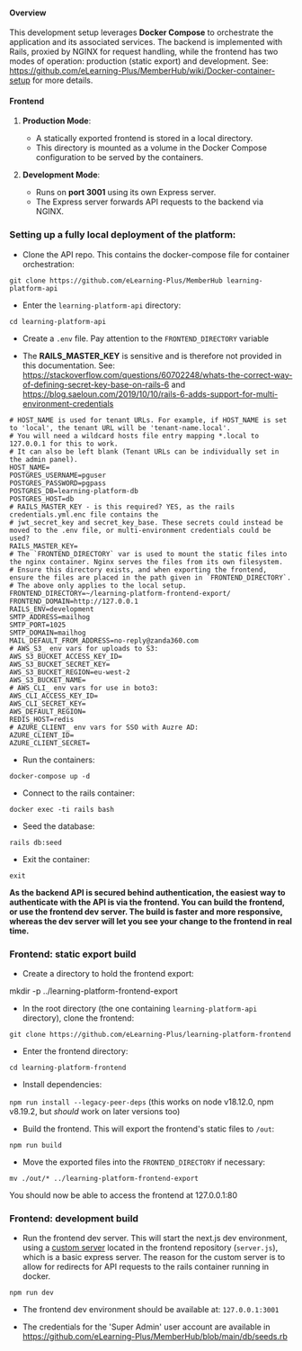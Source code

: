 #### Overview

This development setup leverages **Docker Compose** to orchestrate the application and its associated services. The backend is implemented with Rails, proxied by NGINX for request handling, while the frontend has two modes of operation: production (static export) and development. See: https://github.com/eLearning-Plus/MemberHub/wiki/Docker-container-setup for more details.

#### Frontend

1.  **Production Mode**:

    -   A statically exported frontend is stored in a local directory.
    -   This directory is mounted as a volume in the Docker Compose configuration to be served by the containers.
2.  **Development Mode**:

    -   Runs on **port 3001** using its own Express server.
    -   The Express server forwards API requests to the backend via NGINX.

### Setting up a fully local deployment of the platform:

- Clone the API repo. This contains the docker-compose file for container orchestration:

`git clone https://github.com/eLearning-Plus/MemberHub learning-platform-api`

- Enter the `learning-platform-api` directory:

`cd learning-platform-api`

- Create a `.env` file. Pay attention to the `FRONTEND_DIRECTORY` variable

- The **RAILS_MASTER_KEY** is sensitive and is therefore not provided in this documentation. 
See: https://stackoverflow.com/questions/60702248/whats-the-correct-way-of-defining-secret-key-base-on-rails-6
and https://blog.saeloun.com/2019/10/10/rails-6-adds-support-for-multi-environment-credentials

```
# HOST_NAME is used for tenant URLs. For example, if HOST_NAME is set to 'local', the tenant URL will be 'tenant-name.local'.
# You will need a wildcard hosts file entry mapping *.local to 127.0.0.1 for this to work.
# It can also be left blank (Tenant URLs can be individually set in the admin panel).
HOST_NAME=
POSTGRES_USERNAME=pguser
POSTGRES_PASSWORD=pgpass
POSTGRES_DB=learning-platform-db
POSTGRES_HOST=db
# RAILS_MASTER_KEY - is this required? YES, as the rails credentials.yml.enc file contains the 
# jwt_secret_key and secret_key_base. These secrets could instead be moved to the .env file, or multi-environment credentials could be used?
RAILS_MASTER_KEY=
# The `FRONTEND_DIRECTORY` var is used to mount the static files into the nginx container. Nginx serves the files from its own filesystem.
# Ensure this directory exists, and when exporting the frontend, ensure the files are placed in the path given in `FRONTEND_DIRECTORY`.
# The above only applies to the local setup.
FRONTEND_DIRECTORY=~/learning-platform-frontend-export/
FRONTEND_DOMAIN=http://127.0.0.1
RAILS_ENV=development
SMTP_ADDRESS=mailhog
SMTP_PORT=1025
SMTP_DOMAIN=mailhog
MAIL_DEFAULT_FROM_ADDRESS=no-reply@zanda360.com
# AWS_S3_ env vars for uploads to S3:
AWS_S3_BUCKET_ACCESS_KEY_ID=
AWS_S3_BUCKET_SECRET_KEY=
AWS_S3_BUCKET_REGION=eu-west-2
AWS_S3_BUCKET_NAME=
# AWS_CLI_ env vars for use in boto3:
AWS_CLI_ACCESS_KEY_ID=
AWS_CLI_SECRET_KEY=
AWS_DEFAULT_REGION=
REDIS_HOST=redis
# AZURE_CLIENT_ env vars for SSO with Auzre AD:
AZURE_CLIENT_ID=
AZURE_CLIENT_SECRET=
```

- Run the containers:

`docker-compose up -d`

- Connect to the rails container:

`docker exec -ti rails bash`

- Seed the database:

`rails db:seed`

- Exit the container:

`exit`

**As the backend API is secured behind authentication, the easiest way to authenticate with the API is via the frontend. You can build the frontend, or use the frontend dev server. The build is faster and more responsive, whereas the dev server will let you see your change to the frontend in real time.**

### Frontend: static export build

- Create a directory to hold the frontend export:

mkdir -p ../learning-platform-frontend-export

- In the root directory (the one containing `learning-platform-api` directory), clone the frontend:

`git clone https://github.com/eLearning-Plus/learning-platform-frontend`

- Enter the frontend directory:

`cd learning-platform-frontend`

- Install dependencies:

`npm run install --legacy-peer-deps`
(this works on node v18.12.0, npm v8.19.2, but *should* work on later versions too)

- Build the frontend. This will export the frontend's static files to `/out`:

`npm run build`

- Move the exported files into the `FRONTEND_DIRECTORY` if necessary:

`mv ./out/* ../learning-platform-frontend-export`

You should now be able to access the frontend at 127.0.0.1:80

### Frontend: development build

- Run the frontend dev server. This will start the next.js dev environment, using a [custom server](https://nextjs.org/docs/pages/building-your-application/configuring/custom-server) located in the frontend repository (`server.js`), which is a basic express server. The reason for the custom server is to allow for redirects for API requests to the rails container running in docker.

`npm run dev`

- The frontend dev environment should be available at: `127.0.0.1:3001`

- The credentials for the 'Super Admin' user account are available in https://github.com/eLearning-Plus/MemberHub/blob/main/db/seeds.rb
